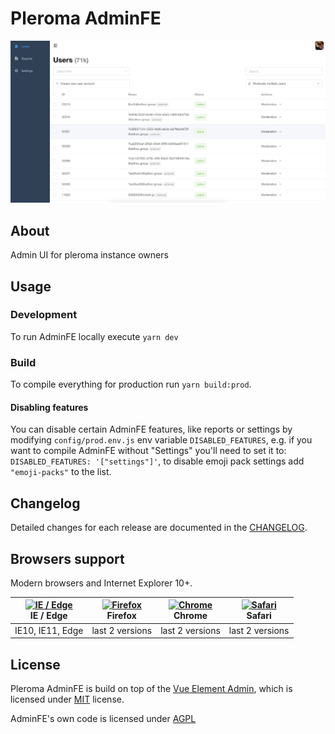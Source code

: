 # Pleroma AdminFE

![screenshot](./public/index.png)

## About

Admin UI for pleroma instance owners

## Usage

### Development

To run AdminFE locally execute `yarn dev`

### Build

To compile everything for production run `yarn build:prod`.

#### Disabling features

You can disable certain AdminFE features, like reports or settings by modifying `config/prod.env.js` env variable `DISABLED_FEATURES`, e.g. if you want to compile AdminFE without "Settings" you'll need to set it to: `DISABLED_FEATURES: '["settings"]'`,
to disable emoji pack settings add `"emoji-packs"` to the list.

## Changelog

Detailed changes for each release are documented in the [CHANGELOG](./CHANGELOG.md).

## Browsers support

Modern browsers and Internet Explorer 10+.

| [<img src="https://raw.githubusercontent.com/alrra/browser-logos/master/src/edge/edge_48x48.png" alt="IE / Edge" width="24px" height="24px" />](http://godban.github.io/browsers-support-badges/)</br>IE / Edge | [<img src="https://raw.githubusercontent.com/alrra/browser-logos/master/src/firefox/firefox_48x48.png" alt="Firefox" width="24px" height="24px" />](http://godban.github.io/browsers-support-badges/)</br>Firefox | [<img src="https://raw.githubusercontent.com/alrra/browser-logos/master/src/chrome/chrome_48x48.png" alt="Chrome" width="24px" height="24px" />](http://godban.github.io/browsers-support-badges/)</br>Chrome | [<img src="https://raw.githubusercontent.com/alrra/browser-logos/master/src/safari/safari_48x48.png" alt="Safari" width="24px" height="24px" />](http://godban.github.io/browsers-support-badges/)</br>Safari |
| --------- | --------- | --------- | --------- |
| IE10, IE11, Edge| last 2 versions| last 2 versions| last 2 versions

## License

Pleroma AdminFE is build on top of the [Vue Element Admin](https://github.com/PanJiaChen/vue-element-admin), which is licensed under [MIT](https://github.com/PanJiaChen/vue-element-admin/blob/master/LICENSE) license.

AdminFE's own code is licensed under [AGPL](./AGPL-3)
